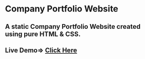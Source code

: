 # Company Portfolio Website
## A static Company Portfolio Website created using pure HTML &amp; CSS.

## Live Demo=> <a href="https://sannidhya-kushwaha.github.io/Company_Portfolio/">Click Here</a>

<img scr="https://user-images.githubusercontent.com/73152930/101860587-311b3f80-3b94-11eb-9f37-de62c038e505.PNG">
<img scr="https://user-images.githubusercontent.com/73152930/101860592-324c6c80-3b94-11eb-88b5-3619e505ba7d.PNG">
<img scr="https://user-images.githubusercontent.com/73152930/101860595-337d9980-3b94-11eb-9bc0-0c8bc7126b9f.PNG">
<img scr="https://user-images.githubusercontent.com/73152930/101860614-3c6e6b00-3b94-11eb-8095-627f30beee9e.PNG">
